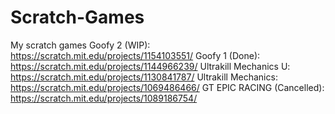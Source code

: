 # Scratch-Games
My scratch games
Goofy 2 (WIP): https://scratch.mit.edu/projects/1154103551/
Goofy 1 (Done): https://scratch.mit.edu/projects/1144966239/
Ultrakill Mechanics U: https://scratch.mit.edu/projects/1130841787/
Ultrakill Mechanics: https://scratch.mit.edu/projects/1069486466/
GT EPIC RACING (Cancelled): https://scratch.mit.edu/projects/1089186754/
